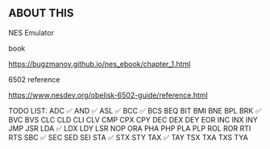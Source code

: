 ## ABOUT THIS
NES Emulator

book

https://bugzmanov.github.io/nes_ebook/chapter_1.html

6502 reference

https://www.nesdev.org/obelisk-6502-guide/reference.html


TODO LIST:
ADC ✅
AND ✅
ASL ✅
BCC ✅
BCS
BEQ
BIT
BMI
BNE
BPL
BRK ✅
BVC
BVS
CLC
CLD
CLI
CLV
CMP
CPX
CPY
DEC
DEX
DEY
EOR
INC
INX
INY
JMP
JSR
LDA ✅
LDX
LDY
LSR
NOP
ORA
PHA
PHP
PLA
PLP
ROL
ROR
RTI
RTS
SBC ✅
SEC
SED
SEI
STA ✅
STX
STY
TAX ✅
TAY
TSX
TXA
TXS
TYA